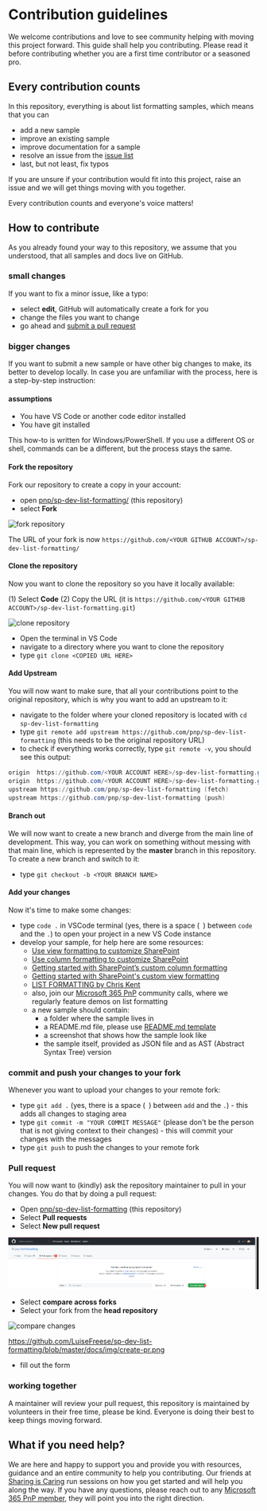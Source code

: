 # Contribution guidelines

We welcome contributions and love to see community helping with moving this project forward. This guide shall help you contributing. Please read it before contributing whether you are a first time contributor or a seasoned pro.

## Every contribution counts

In this repository, everything is about list formatting samples, which means that you can

- add a new sample
- improve an existing sample
- improve documentation for a sample
- resolve an issue from the [issue list](https://github.com/pnp/sp-dev-list-formatting/issues)
- last, but not least, fix typos

If you are unsure if your contribution would fit into this project, raise an issue and we will get things moving with you together.

Every contribution counts and everyone's voice matters!

## How to contribute

As you already found your way to this repository, we assume that you understood, that all samples and docs live on GitHub.

### small changes

If you want to fix a minor issue, like a typo:

- select **edit**, GitHub will automatically create a fork for you
- change the files you want to change
- go ahead and [submit a pull request](contributing.md/#pull-request)

### bigger changes

If you want to submit a new sample or have other big changes to make, its better to develop locally. In case you are unfamiliar with the process, here is a step-by-step instruction:

#### assumptions

- You have VS Code or another code editor installed
- You have git installed

This how-to is written for Windows/PowerShell. If you use a different OS or shell, commands can be a different, but the process stays the same.

#### Fork the repository

Fork our repository to create a copy in your account:

- open [pnp/sp-dev-list-formatting/](https://github.com/pnp/sp-dev-list-formatting/) (this repository)
- select **Fork**

![fork repository](img/fork-repository.png)

The URL of your fork is now `https://github.com/<YOUR GITHUB ACCOUNT>/sp-dev-list-formatting/`

#### Clone the repository

Now you want to clone the repository so you have it locally available:

(1) Select **Code**
(2) Copy the URL (it is `https://github.com/<YOUR GITHUB ACCOUNT>/sp-dev-list-formatting.git`)

![clone repository](img/clone-repository.png)

- Open the terminal in VS Code
- navigate to a directory where you want to clone the repository
- type `git clone <COPIED URL HERE>`

#### Add Upstream

You will now want to make sure, that all your contributions point to the original repository, which is why you want to add an upstream to it:

- navigate to the folder where your cloned repository is located with `cd sp-dev-list-formatting`
- type `git remote add upstream https://github.com/pnp/sp-dev-list-formatting` (this needs to be the original repository URL)
- to check if everything works correctly, type `git remote -v`, you should see this output:

```powershell
origin  https://github.com/<YOUR ACCOUNT HERE>/sp-dev-list-formatting.git (fetch)
origin  https://github.com/<YOUR ACCOUNT HERE>/sp-dev-list-formatting.git (push)
upstream https://github.com/pnp/sp-dev-list-formatting (fetch)
upstream https://github.com/pnp/sp-dev-list-formatting (push)
```

#### Branch out

We will now want to create a new branch and diverge from the main line of development. This way, you can work on something without messing with that main line, which is represented by the **master** branch in this repository. To create a new branch and switch to it:

- type `git checkout -b <YOUR BRANCH NAME>`

#### Add your changes

Now it's time to make some changes:

- type `code .` in VSCode terminal (yes, there is a space (` `) between `code` and the `.`) to open your project in a new VS Code instance
- develop your sample, for help here are some resources:
  - [Use view formatting to customize SharePoint](https://docs.microsoft.com/en-us/sharepoint/dev/declarative-customization/view-formatting)
  - [Use column formatting to customize SharePoint](https://docs.microsoft.com/en-us/sharepoint/dev/declarative-customization/column-formatting)
  - [Getting started with SharePoint’s custom column formatting](https://techcommunity.microsoft.com/t5/microsoft-365-pnp-blog/getting-started-with-sharepoint-s-custom-column-formatting/ba-p/2207937)
  - [Getting started with SharePoint's custom view formatting](https://techcommunity.microsoft.com/t5/microsoft-365-pnp-blog/getting-started-with-sharepoint-s-custom-view-formatting/ba-p/2222740)
  - [LIST FORMATTING by Chris Kent](https://thechriskent.com/tag/list-formatting/)
  - also, join our [Microsoft 365 PnP](https://aka.ms/m365pnp) community calls, where we regularly feature demos on list formatting
  - a new sample should contain:
    - a folder where the sample lives in
    - a README.md file, please use [README.md template](https://github.com/LuiseFreese/sp-dev-list-formatting/blob/master/column-samples/README-template.md)
    - a screenshot that shows how the sample look like
    - the sample itself, provided as JSON file and as AST (Abstract Syntax Tree) version

### commit and push your changes to your fork

Whenever you want to upload your changes to your remote fork:

- type `git add .` (yes, there is a space (` `) between `add` and the `.`) - this adds all changes to staging area
- type `git commit -m "YOUR COMMIT MESSAGE"` (please don't be the person that is not giving context to their changes) - this will commit your changes with the messages
- type `git push` to push the changes to your remote fork

### Pull request

You will now want to (kindly) ask the repository maintainer to pull in your changes. You do that by doing a pull request:

- Open [pnp/sp-dev-list-formatting](https://github.com/pnp/sp-dev-list-formatting) (this repository)
- Select **Pull requests**
- Select **New pull request**

![create pull request](/docs/img/create-pr.png)

- Select **compare across forks**
- Select your fork from the **head repository**

![compare changes](img/create-pr.png)

https://github.com/LuiseFreese/sp-dev-list-formatting/blob/master/docs/img/create-pr.png

- fill out the form

### working together

A maintainer will review your pull request, this repository is maintained by volunteers in their free time, please be kind. Everyone is doing their best to keep things moving forward.

## What if you need help?

We are here and happy to support you and provide you with resources, guidance and an entire community to help you contributing. Our friends at [Sharing is Caring](https://aka.ms/sharing-is-caring) run sessions on how you get started and will help you along the way. If you have any questions, please reach out to any [Microsoft 365 PnP member](https://aka.ms/m365pnp), they will point you into the right direction.
